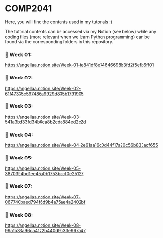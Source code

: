 # COMP2041

Here, you will find the contents used in my tutorials :)

The tutorial contents can be accessed via my Notion (see below) while any coding files (more relevant when we learn Python programming) can be found via the corresponding folders in this repository.

### 🌱 Week 01:

https://angellaa.notion.site/Week-01-fe841df8e74646698b3fd2f5efb6ff01

### 🌿 Week 02:

https://angellaa.notion.site/Week-02-61f47335c597486a9929d835b1791905

### 🍄 Week 03:

https://angellaa.notion.site/Week-03-541a3bd33fd34b6ca8b2cde884ed2c2d

### 🐚 Week 04:

https://angellaa.notion.site/Week-04-2e61aa16c0d44f17a20c56b833acf655

### 🐛 Week 05:

https://angellaa.notion.site/Week-05-3870394bd1ee45a0b1753bccf0e25127

### 🐍  Week 07:

https://angellaa.notion.site/Week-07-067740baed794f6d9b4a75ae4a2402bf

### 🌻 Week 08:

https://angellaa.notion.site/Week-08-99a1b33a96ca4122b440d9c33e967a47
